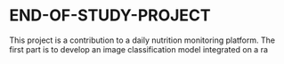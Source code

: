 # END-OF-STUDY-PROJECT
This project is a contribution to a daily nutrition monitoring platform. The first part is to develop an image classification model integrated on a ra
